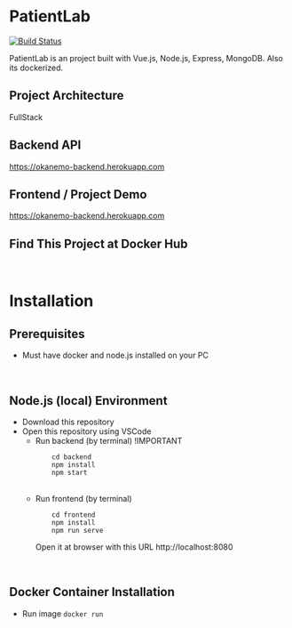# PatientLab
[![Build Status](https://travis-ci.org/joemccann/dillinger.svg?branch=master)](https://okanemo.herokuapp.com)

PatientLab is an project built with Vue.js, Node.js, Express, MongoDB. Also its 
dockerized.<br/>


## Project Architecture 
FullStack<br/>

## Backend API
https://okanemo-backend.herokuapp.com<br/>

## Frontend / Project Demo
https://okanemo-backend.herokuapp.com<br/> 

## Find This Project at Docker Hub
<br/>

# Installation
## Prerequisites
- Must have docker and node.js installed on your PC 

<br/>

## Node.js (local) Environment
- Download this repository
- Open this repository using VSCode 
    - Run backend (by terminal) !IMPORTANT
        ``` 
            cd backend
            npm install
            npm start
        ```
        <br/>
    - Run frontend (by terminal)
        ```
            cd frontend
            npm install
            npm run serve
        ```
        Open it at browser with this URL http://localhost:8080   
<br/>

## Docker Container Installation
- Run image
    `docker run  `






